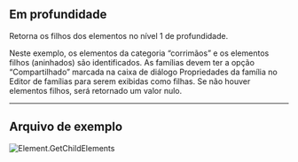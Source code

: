 ## Em profundidade
Retorna os filhos dos elementos no nível 1 de profundidade.

Neste exemplo, os elementos da categoria “corrimãos” e os elementos filhos (aninhados) são identificados. As famílias devem ter a opção “Compartilhado” marcada na caixa de diálogo Propriedades da família no Editor de famílias para serem exibidas como filhas. Se não houver elementos filhos, será retornado um valor nulo.

___
## Arquivo de exemplo

![Element.GetChildElements](./Revit.Elements.Element.GetChildElements_img.jpg)
